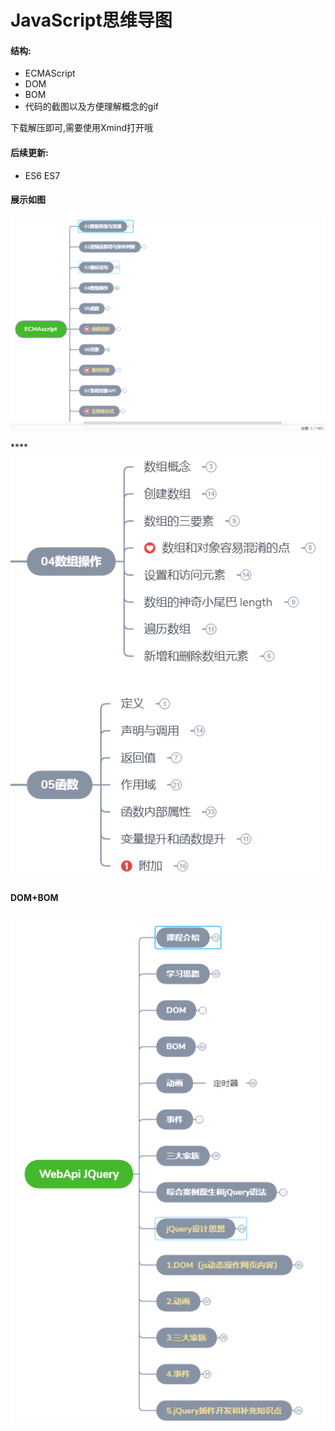 # JavaScript思维导图

#### 结构:

- ECMAScript
- DOM
- BOM
- 代码的截图以及方便理解概念的gif

下载解压即可,需要使用Xmind打开哦

#### 后续更新:

- ES6 ES7



#### 展示如图

![1](media/1.png)





****![2](media/2.png)

#### DOM+BOM

![3](media/3.png)